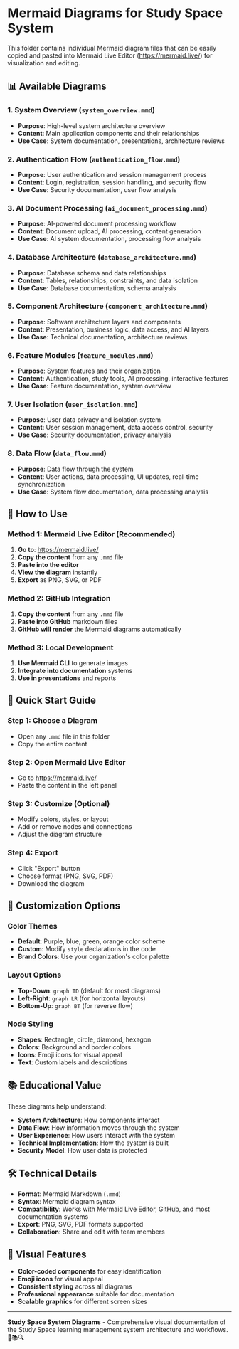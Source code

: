# Mermaid Diagrams for Study Space System

This folder contains individual Mermaid diagram files that can be easily copied and pasted into Mermaid Live Editor (https://mermaid.live/) for visualization and editing.

## 📊 Available Diagrams

### 1. **System Overview** (`system_overview.mmd`)
- **Purpose**: High-level system architecture overview
- **Content**: Main application components and their relationships
- **Use Case**: System documentation, presentations, architecture reviews

### 2. **Authentication Flow** (`authentication_flow.mmd`)
- **Purpose**: User authentication and session management process
- **Content**: Login, registration, session handling, and security flow
- **Use Case**: Security documentation, user flow analysis

### 3. **AI Document Processing** (`ai_document_processing.mmd`)
- **Purpose**: AI-powered document processing workflow
- **Content**: Document upload, AI processing, content generation
- **Use Case**: AI system documentation, processing flow analysis

### 4. **Database Architecture** (`database_architecture.mmd`)
- **Purpose**: Database schema and data relationships
- **Content**: Tables, relationships, constraints, and data isolation
- **Use Case**: Database documentation, schema analysis

### 5. **Component Architecture** (`component_architecture.mmd`)
- **Purpose**: Software architecture layers and components
- **Content**: Presentation, business logic, data access, and AI layers
- **Use Case**: Technical documentation, architecture reviews

### 6. **Feature Modules** (`feature_modules.mmd`)
- **Purpose**: System features and their organization
- **Content**: Authentication, study tools, AI processing, interactive features
- **Use Case**: Feature documentation, system overview

### 7. **User Isolation** (`user_isolation.mmd`)
- **Purpose**: User data privacy and isolation system
- **Content**: User session management, data access control, security
- **Use Case**: Security documentation, privacy analysis

### 8. **Data Flow** (`data_flow.mmd`)
- **Purpose**: Data flow through the system
- **Content**: User actions, data processing, UI updates, real-time synchronization
- **Use Case**: System flow documentation, data processing analysis

## 🚀 How to Use

### **Method 1: Mermaid Live Editor (Recommended)**
1. **Go to**: https://mermaid.live/
2. **Copy the content** from any `.mmd` file
3. **Paste into the editor**
4. **View the diagram** instantly
5. **Export** as PNG, SVG, or PDF

### **Method 2: GitHub Integration**
1. **Copy the content** from any `.mmd` file
2. **Paste into GitHub** markdown files
3. **GitHub will render** the Mermaid diagrams automatically

### **Method 3: Local Development**
1. **Use Mermaid CLI** to generate images
2. **Integrate into documentation** systems
3. **Use in presentations** and reports

## 🎯 **Quick Start Guide**

### **Step 1: Choose a Diagram**
- Open any `.mmd` file in this folder
- Copy the entire content

### **Step 2: Open Mermaid Live Editor**
- Go to https://mermaid.live/
- Paste the content in the left panel

### **Step 3: Customize (Optional)**
- Modify colors, styles, or layout
- Add or remove nodes and connections
- Adjust the diagram structure

### **Step 4: Export**
- Click "Export" button
- Choose format (PNG, SVG, PDF)
- Download the diagram

## 🔧 **Customization Options**

### **Color Themes**
- **Default**: Purple, blue, green, orange color scheme
- **Custom**: Modify `style` declarations in the code
- **Brand Colors**: Use your organization's color palette

### **Layout Options**
- **Top-Down**: `graph TD` (default for most diagrams)
- **Left-Right**: `graph LR` (for horizontal layouts)
- **Bottom-Up**: `graph BT` (for reverse flow)

### **Node Styling**
- **Shapes**: Rectangle, circle, diamond, hexagon
- **Colors**: Background and border colors
- **Icons**: Emoji icons for visual appeal
- **Text**: Custom labels and descriptions

## 📚 **Educational Value**

These diagrams help understand:
- **System Architecture**: How components interact
- **Data Flow**: How information moves through the system
- **User Experience**: How users interact with the system
- **Technical Implementation**: How the system is built
- **Security Model**: How user data is protected

## 🛠️ **Technical Details**

- **Format**: Mermaid Markdown (`.mmd`)
- **Syntax**: Mermaid diagram syntax
- **Compatibility**: Works with Mermaid Live Editor, GitHub, and most documentation systems
- **Export**: PNG, SVG, PDF formats supported
- **Collaboration**: Share and edit with team members

## 🎨 **Visual Features**

- **Color-coded components** for easy identification
- **Emoji icons** for visual appeal
- **Consistent styling** across all diagrams
- **Professional appearance** suitable for documentation
- **Scalable graphics** for different screen sizes

---

**Study Space System Diagrams** - Comprehensive visual documentation of the Study Space learning management system architecture and workflows. 🚀📚🔍


